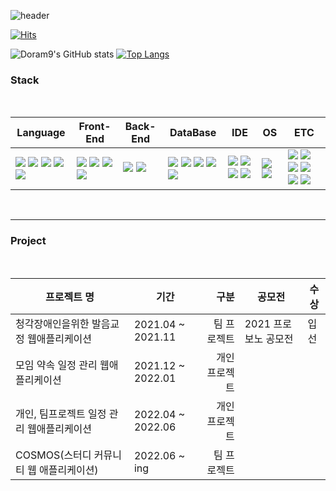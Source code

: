 ![header](https://capsule-render.vercel.app/api?type=waving&color=6667AB&height=200&section=header&text=Welcome!&desc=to%20Doram9%'s%20github&fontSize=60&fontAlign=30&fontAlignY=42&descAlign=36)


[![Hits](https://hits.seeyoufarm.com/api/count/incr/badge.svg?url=https%3A%2F%2Fgithub.com%2FDoram9&count_bg=%236667AB&title_bg=%23555555&icon=github.svg&icon_color=%23E7E7E7&title=Visit&edge_flat=true)](https://hits.seeyoufarm.com)

![Doram9's GitHub stats](https://github-readme-stats.vercel.app/api?username=Doram9&show_icons=true&theme=cobalt) [![Top Langs](https://github-readme-stats.vercel.app/api/top-langs/?username=Doram9&layout=compact&theme=cobalt)](https://github.com/Doram9/github-readme-stats)


### Stack
<br>

|Language|Front-End|Back-End|DataBase|IDE|OS|ETC|
|---|---|---|---|---|---|---|
|<!--언어시작--><img src="https://img.shields.io/badge/Java-F80000?style=flat-square&logoColor=FFFFFF"/> <img src="https://img.shields.io/badge/JavaScript-F7DF1E?style=flat-square&logo=JavaScript&logoColor=FFFFFF"/> <img src="https://img.shields.io/badge/C++-00599C?style=flat-square&logo=C++&logoColor=FFFFFF"/> <img src="https://img.shields.io/badge/Python-3776AB?style=flat-square&logo=Python&logoColor=FFFFFF"/> <img src="https://img.shields.io/badge/R-276DC3?style=flat-square&logo=R&logoColor=FFFFFF"/><!--언어끝-->|<!--프론트엔드시작--><img src="https://img.shields.io/badge/HTML5-E34F26?style=flat-square&logo=HTML5&logoColor=FFFFFF"/> <img src="https://img.shields.io/badge/CSS3-1572B6?style=flat-square&logo=CSS3&logoColor=FFFFFF"/> <img src="https://img.shields.io/badge/jQuery-0769AD?style=flat-square&logo=jQuery&logoColor=FFFFFF"/> <img src="https://img.shields.io/badge/Ajax-50BCDF?style=flat-square&logoColor=FFFFFF"/><!--프론트엔드끝-->|<!--백엔드시작--><img src="https://img.shields.io/badge/Spring Boot-6DB33F?style=flat-square&logo=Spring Boot&logoColor=FFFFFF"/> <img src="https://img.shields.io/badge/Node.js-339933?style=flat-square&logo=Node.js&logoColor=FFFFFF"/><!--백엔드끝-->|<!--데이터베이스시작--><img src="https://img.shields.io/badge/Oracle-F80000?style=flat-square&logo=Oracle&logoColor=FFFFFF"/> <img src="https://img.shields.io/badge/MariaDB-003545?style=flat-square&logo=MariaDB&logoColor=FFFFFF"/> <img src="https://img.shields.io/badge/MongoDB-47A248?style=flat-square&logo=MongoDB&logoColor=FFFFFF"/> <img src="https://img.shields.io/badge/Redis-DC382D?style=flat-square&logo=Redis&logoColor=FFFFFF"/> <img src="https://img.shields.io/badge/Apache Hadoop-66CCFF?style=flat-square&logo=ApacheHadoop&logoColor=FFFFFF"/><!--데이터베이스끝-->|<!--IDE시작--><img src="https://img.shields.io/badge/IntelliJ IDEA-000000?style=flat-square&logo=IntelliJIDEA&logoColor=FFFFFF"/> <img src="https://img.shields.io/badge/Eclipse IDE-2C2255?style=flat-square&logo=EclipseIDE&logoColor=FFFFFF"/> <img src="https://img.shields.io/badge/Atom-66595C?style=flat-square&logo=Atom&logoColor=FFFFFF"/> <img src="https://img.shields.io/badge/Visual Studio-5C2D91?style=flat-square&logo=VisualStudio&logoColor=FFFFFF"/><!--IDE끝-->|<!--운영체제시작--><img src="https://img.shields.io/badge/CentOS-262577?style=flat-square&logo=CentOS&logoColor=FFFFFF"/> <img src="https://img.shields.io/badge/Ubuntu-E95420?style=flat-square&logo=Ubuntu&logoColor=FFFFFF"/><!--운영체제끝-->|<!--기타등등시작--><img src="https://img.shields.io/badge/Socket.io-010101?style=flat-square&logo=Socket.io&logoColor=FFFFFF"/> <img src="https://img.shields.io/badge/Gradle-02303A?style=flat-square&logo=Gradle&logoColor=FFFFFF"/> <img src="https://img.shields.io/badge/Amazon EC2-FF9900?style=flat-square&logo=AmazonEC2&logoColor=FFFFFF"/> <img src="https://img.shields.io/badge/Apache Maven-C71A36?style=flat-square&logo=ApacheMaven&logoColor=FFFFFF"/> <img src="https://img.shields.io/badge/Apache Tomcat-F8DC75?style=flat-square&logo=ApacheTomcat&logoColor=FFFFFF"/> <img src="https://img.shields.io/badge/Spring Security-6DB33F?style=flat-square&logo=Spring Security&logoColor=FFFFFF"/> <!--기타등등끝-->|
<br>
<hr>

### Project
<br>

|프로젝트 명|기간|구분|공모전|수상|
|---|---|---:|---|---|
|청각장애인을위한 발음교정 웹애플리케이션|2021.04 ~ 2021.11|팀 프로젝트|2021 프로보노 공모전|입선|
|모임 약속 일정 관리 웹애플리케이션|2021.12 ~ 2022.01|개인 프로젝트|||
|개인, 팀프로젝트 일정 관리 웹애플리케이션|2022.04 ~ 2022.06|개인 프로젝트|||
|COSMOS(스터디 커뮤니티 웹 애플리케이션)|2022.06 ~ ing|팀 프로젝트|||
